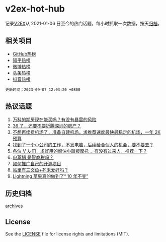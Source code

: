 # v2ex-hot-hub

 记录[V2EX](https://www.v2ex.com/)从 2021-01-06 日至今的热门话题。每小时抓取一次数据，按天[归档](archives)。
 
 ## 相关项目

- [GitHub热榜](https://github.com/it985/github-hot-hub)
- [知乎热榜](https://github.com/it985/zhihu-hot-hub)
- [微博热榜](https://github.com/it985/weibo-hot-hub)
- [头条热榜](https://github.com/it985/toutiao-hot-hub)
- [抖音热榜](https://github.com/it985/douyin-hot-hub)


 `更新时间：2023-09-07 12:03:20 +0800`

## 热议话题

1. [万科的期房现在能买吗？有没有暴雷的风险](https://www.v2ex.com/t/971586)
1. [36 了，还要不要折腾深圳的房产？](https://www.v2ex.com/t/971403)
1. [不想再续费机场了，准备自建机场，求推荐速度最快最稳定的机场，一年 2K 预算](https://www.v2ex.com/t/971514)
1. [找到了一个小公司的工作，不发电脑，后续给合伙人的机会，要不要去？](https://www.v2ex.com/t/971375)
1. [各位 V 友们，求好用的燃油小踏板摩托 ，有没有过来人，推荐一下？](https://www.v2ex.com/t/971385)
1. [电蒸锅 是智商税吗？](https://www.v2ex.com/t/971448)
1. [如何推广自己的开源项目](https://www.v2ex.com/t/971509)
1. [站里有三文鱼+芥末爱好吗？](https://www.v2ex.com/t/971507)
1. [Lightning 苹果真的做到了“ 10 年不变”](https://www.v2ex.com/t/971500)

## 历史归档

[archives](archives)

## License

See the [LICENSE](LICENSE) file for license rights and limitations (MIT).
